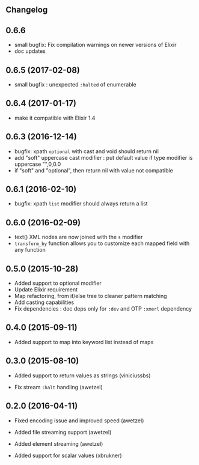 ## Changelog

## 0.6.6

* small bugfix: Fix compilation warnings on newer versions of Elixir
* doc updates


## 0.6.5 (2017-02-08)

* small bugfix : unexpected `:halted` of enumerable

## 0.6.4 (2017-01-17)

* make it compatible with Elixir 1.4

## 0.6.3 (2016-12-14)

* bugfix: xpath `optional` with cast and void should return nil
* add "soft" uppercase cast modifier : put default value if type
  modifier is uppercase "",0,0.0
* if "soft" and "optional", then return nil with value not compatible

## 0.6.1 (2016-02-10)

* bugfix: xpath `list` modifier should always return a list

## 0.6.0 (2016-02-09)

* text() XML nodes are now joined with the `s` modifier
* `transform_by` function allows you to customize each mapped field
  with any function

## 0.5.0 (2015-10-28)

* Added support to optional modifier
* Update Elixir requirement
* Map refactoring, from if/else tree to cleaner pattern matching
* Add casting capabilities
* Fix dependencies : doc deps only for `:dev` and OTP `:xmerl` dependency

## 0.4.0 (2015-09-11)

* Added support to map into keyword list instead of maps

## 0.3.0 (2015-08-10)

* Added support to return values as strings (viniciussbs)

* Fix stream `:halt` handling (awetzel)

## 0.2.0 (2016-04-11)

* Fixed encoding issue and improved speed (awetzel)

* Added file streaming support (awetzel)

* Added element streaming (awetzel)

* Added support for scalar values (xbrukner)
